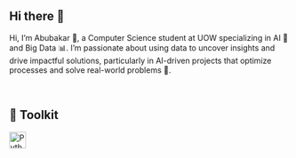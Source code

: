 ## Hi there 👋

Hi, I’m Abubakar 👋, a Computer Science student at UOW specializing in AI 🤖 and Big Data 📊. I’m passionate about using data to uncover insights and drive impactful solutions, particularly in AI-driven projects that optimize processes and solve real-world problems 🚀.

<br/>


## 🚀 Toolkit

<img align="left" alt="Python" width="30px" style="padding-right:10px;" src="https://cdn.jsdelivr.net/gh/devicons/devicon/icons/python/python-plain.svg" />
